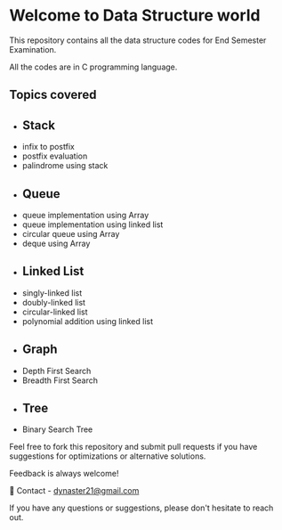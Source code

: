 # Welcome to Data Structure world

This repository contains all the data structure codes for End Semester Examination.

All the codes are in C programming language. 

## Topics covered 
- ## Stack
- infix to postfix
- postfix evaluation
- palindrome using stack
- ## Queue
- queue implementation using Array
- queue implementation using linked list
- circular queue using Array
- deque using Array
- ## Linked List
- singly-linked list 
- doubly-linked list
- circular-linked list
- polynomial addition using linked list
- ## Graph
- Depth First Search
- Breadth First Search
- ## Tree
- Binary Search Tree

Feel free to fork this repository and submit pull requests if you have suggestions for optimizations or alternative solutions. 

Feedback is always welcome!

📧 Contact - dynaster21@gmail.com

If you have any questions or suggestions, please don't hesitate to reach out.
